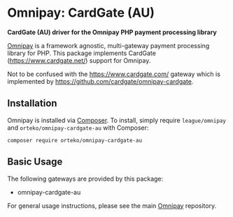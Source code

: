 # Omnipay: CardGate (AU)

**CardGate (AU) driver for the Omnipay PHP payment processing library**

[Omnipay](https://github.com/thephpleague/omnipay) is a framework agnostic,
multi-gateway payment processing library for PHP. This package implements
CardGate (https://www.cardgate.net/) support for Omnipay.

Not to be confused with the https://www.cardgate.com/ gateway which is
implemented by https://github.com/cardgate/omnipay-cardgate.

## Installation

Omnipay is installed via [Composer](http://getcomposer.org/). To install,
simply require `league/omnipay` and `orteko/omnipay-cardgate-au` with Composer:

```
composer require orteko/omnipay-cardgate-au
```

## Basic Usage

The following gateways are provided by this package:

* omnipay-cardgate-au

For general usage instructions, please see the main
[Omnipay](https://github.com/thephpleague/omnipay) repository.
